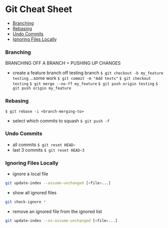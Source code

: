 # Git Cheat Sheet

- [Branching](#branching)
- [Rebasing](#rebasing)
- [Undo Commits](#undo-commits)
- [Ignoring Files Locally](#ignoring-files-locally)

### Branching
BRANCHING OFF A BRANCH + PUSHING UP CHANGES
* create a feature branch off testing branch
`$ git checkout -b my_feature testing`
...some work
`$ git commit -m "Add tests"`
`$ git checkout testing`
`$ git merge --no-ff my_feature`
`$ git push origin testing`
`$ git push origin my_feature`


### Rebasing
`$ git rebase -i <branch-merging-to>`
* select which commits to squash
`$ git push -f`


### Undo Commits
* all commits
`$ git reset HEAD~`
* last 3 commits
`$ git reset HEAD~3`


### Ignoring Files Locally
* ignore a local file
```bash
git update-index --assume-unchanged [<file>...]
```

* show all ignored files
```bash
git check-ignore *
```

* remove an ignored file from the ignored list
```bash
git update-index --no-assume-unchanged [<file>...]
```
